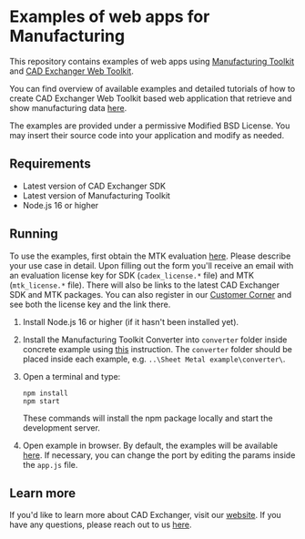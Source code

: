 # Examples of web apps for Manufacturing

This repository contains examples of web apps using [Manufacturing Toolkit](https://cadexchanger.com/products/sdk/add-ons/manufacturing-toolkit/) and [CAD Exchanger Web Toolkit](https://cadexchanger.com/products/sdk/add-ons/web-toolkit/).

You can find overview of available examples and detailed tutorials of how to create CAD Exchanger Web Toolkit based web application that retrieve and show manufacturing data [here](https://docs.cadexchanger.com/mtk/mtk_tutorials_page.html).

The examples are provided under a permissive Modified BSD License. You may insert their source code into your application and modify as needed.

## Requirements

* Latest version of CAD Exchanger SDK
* Latest version of Manufacturing Toolkit
* Node.js 16 or higher

## Running

To use the examples, first obtain the MTK evaluation [here](https://cadexchanger.com/contact-us/licensing-inquiry/). Please describe your use case in detail. Upon filling out the form you'll receive an email with an evaluation license key for SDK (`cadex_license.*` file) and MTK (`mtk_license.*` file). There will also be links to the latest CAD Exchanger SDK and MTK packages. You can also register in our [Customer Corner](https://my.cadexchanger.com/) and see both the license key and the link there.

1. Install Node.js 16 or higher (if it hasn't been installed yet).

2. Install the Manufacturing Toolkit Converter into `converter` folder inside concrete example using [this](https://docs.cadexchanger.com/mtk/mtk_install_page.html#mtk_quick_start_installation_converter) instruction. The `converter` folder should be placed inside each example, e.g. `..\Sheet Metal example\converter\`.

3. Open a terminal and type:
    ```
    npm install
    npm start
    ```
    These commands will install the npm package locally and start the development server.

4. Open example in browser. By default, the examples will be available [here](http://localhost:3000). If necessary, you can change the port by editing the params inside the `app.js` file.

## Learn more

If you'd like to learn more about CAD Exchanger, visit our [website](https://cadexchanger.com/). If you have any questions, please reach out to us [here](https://cadexchanger.com/contact-us/).
